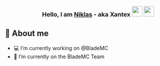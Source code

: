 <h3 align="center">Hello, I am <a href="https://github.com/Xantexo/">Niklas</a> - aka Xantex <img src="https://media.giphy.com/media/hvRJCLFzcasrR4ia7z/giphy.gif" width="28"> <img src="https://emojis.slackmojis.com/emojis/images/1531849430/4246/blob-sunglasses.gif?1531849430" width="28"/></h3>

## 📖 About me

* 💻 I’m currently working on @BladeMC
* 📱 I’m currently on the BladeMC Team
